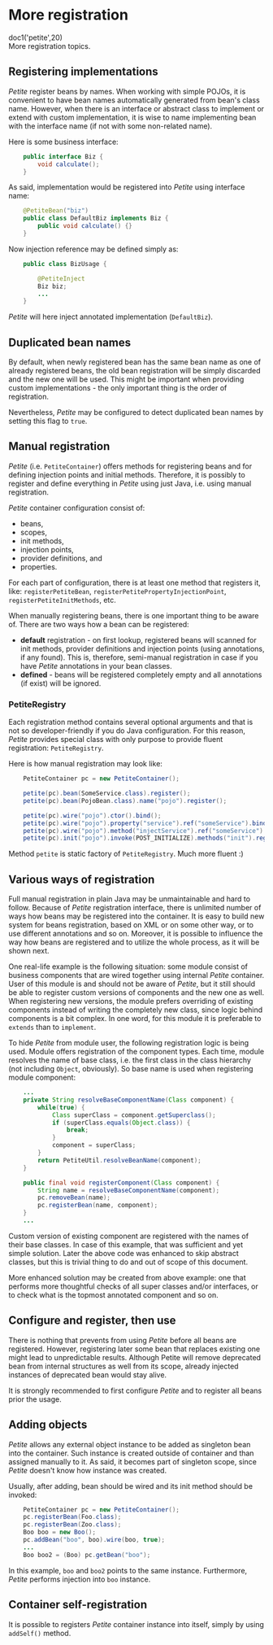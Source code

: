 # More registration

<div class="doc1"><js>doc1('petite',20)</js></div>
More registration topics.

## Registering implementations

*Petite* register beans by names. When working with simple POJOs, it is
convenient to have bean names automatically generated from bean\'s class
name. However, when there is an interface or abstract class to implement
or extend with custom implementation, it is wise to name implementing
bean with the interface name (if not with some non-related name).

Here is some business interface:

~~~~~ java
    public interface Biz {
    	void calculate();
    }
~~~~~

As said, implementation would be registered into *Petite* using
interface name:

~~~~~ java
    @PetiteBean("biz")
    public class DefaultBiz implements Biz {
    	public void calculate() {}
    }
~~~~~

Now injection reference may be defined simply as:

~~~~~ java
    public class BizUsage {

    	@PetiteInject
    	Biz biz;
    	...
    }
~~~~~

*Petite* will here inject annotated implementation (`DefaultBiz`).

## Duplicated bean names

By default, when newly registered bean has the same bean name as one of
already registered beans, the old bean registration will be simply
discarded and the new one will be used. This might be important when
providing custom implementations - the only important thing is the order
of registration.

Nevertheless, *Petite* may be configured to detect duplicated bean names
by setting this flag to `true`.

## Manual registration

*Petite* (i.e. `PetiteContainer`) offers methods for registering beans
and for defining injection points and initial methods. Therefore, it is
possibly to register and define everything in *Petite* using just Java,
i.e. using manual registration.

*Petite* container configuration consist of:

* beans,
* scopes,
* init methods,
* injection points,
* provider definitions, and
* properties.

For each part of configuration, there is at least one method that
registers it, like: `registerPetiteBean`,
`registerPetitePropertyInjectionPoint`, `registerPetiteInitMethods`,
etc.

When manually registering beans, there is one important thing to be
aware of. There are two ways how a bean can be registered:

* **default** registration - on first lookup, registered beans will
  scanned for init methods, provider definitions and injection points
  (using annotations, if any found). This is, therefore, semi-manual
  registration in case if you have *Petite* annotations in your bean
  classes.
* **defined** - beans will be registered completely empty and all
  annotations (if exist) will be ignored.

### PetiteRegistry

Each registration method contains several optional arguments and that is
not so developer-friendly if you do Java configuration. For this reason,
*Petite* provides special class with only purpose to provide fluent
registration: `PetiteRegistry`.

Here is how manual registration may look like:

~~~~~ java
	PetiteContainer pc = new PetiteContainer();

	petite(pc).bean(SomeService.class).register();
	petite(pc).bean(PojoBean.class).name("pojo").register();

	petite(pc).wire("pojo").ctor().bind();
	petite(pc).wire("pojo").property("service").ref("someService").bind();
	petite(pc).wire("pojo").method("injectService").ref("someService").bind();
	petite(pc).init("pojo").invoke(POST_INITIALIZE).methods("init").register();
~~~~~

Method `petite` is static factory of `PetiteRegistry`. Much more fluent
:)

## Various ways of registration

Full manual registration in plain Java may be unmaintainable and hard to
follow. Because of *Petite* registration interface, there is unlimited
number of ways how beans may be registered into the container. It is
easy to build new system for beans registration, based on XML or on some
other way, or to use different annotations and so on. Moreover, it is
possible to influence the way how beans are registered and to utilize
the whole process, as it will be shown next.

One real-life example is the following situation: some module consist of
business components that are wired together using internal *Petite*
container. User of this module is and should not be aware of *Petite*,
but it still should be able to register custom versions of components
and the new one as well. When registering new versions, the module
prefers overriding of existing components instead of writing the
completely new class, since logic behind components is a bit complex. In
one word, for this module it is preferable to `extends` than to
`implement`.

To hide *Petite* from module user, the following registration logic is
being used. Module offers registration of the component types. Each
time, module resolves the name of base class, i.e. the first class in
the class hierarchy (not including `Object`, obviously). So base name is
used when registering module component:

~~~~~ java
	...
	private String resolveBaseComponentName(Class component) {
		while(true) {
			Class superClass = component.getSuperclass();
			if (superClass.equals(Object.class)) {
				break;
			}
			component = superClass;
		}
		return PetiteUtil.resolveBeanName(component);
	}

	public final void registerComponent(Class component) {
		String name = resolveBaseComponentName(component);
		pc.removeBean(name);
		pc.registerBean(name, component);
	}
	...
~~~~~

Custom version of existing component are registered with the names of
their base classes. In case of this example, that was sufficient and yet
simple solution. Later the above code was enhanced to skip abstract
classes, but this is trivial thing to do and out of scope of this
document.

More enhanced solution may be created from above example: one that
performs more thoughtful checks of all super classes and/or interfaces,
or to check what is the topmost annotated component and so on.

## Configure and register, then use

There is nothing that prevents from using *Petite* before all beans are
registered. However, registering later some bean that replaces existing
one might lead to unpredictable results. Although Petite will remove
deprecated bean from internal structures as well from its scope, already
injected instances of deprecated bean would stay alive.

It is strongly recommended to first configure *Petite* and to register
all beans prior the usage.

## Adding objects

*Petite* allows any external object instance to be added as singleton
bean into the container. Such instance is created outside of container
and than assigned manually to it. As said, it becomes part of singleton
scope, since *Petite* doesn't know how instance was created.

Usually, after adding, bean should be wired and its init method should
be invoked:

~~~~~ java
	PetiteContainer pc = new PetiteContainer();
	pc.registerBean(Foo.class);
	pc.registerBean(Zoo.class);
	Boo boo = new Boo();
	pc.addBean("boo", boo).wire(boo, true);
	...
	Boo boo2 = (Boo) pc.getBean("boo");
~~~~~

In this example, `boo` and `boo2` points to the same instance.
Furthermore, *Petite* performs injection into `boo` instance.

## Container self-registration

It is possible to registers *Petite* container instance into itself,
simply by using `addSelf()` method.

